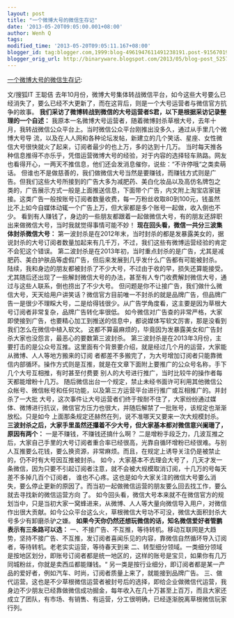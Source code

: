 ```yaml
---
layout: post
title: "一个微博大号的微信生存记"
date: '2013-05-20T09:05:00.001+08:00'
author: Wenh Q
tags:
modified_time: '2013-05-20T09:05:11.167+08:00'
blogger_id: tag:blogger.com,1999:blog-4961947611491238191.post-9156701909576597863
blogger_orig_url: http://binaryware.blogspot.com/2013/05/blog-post_5257.html
---
```

[一个微博大号的微信生存记](http://www.oschina.net/news/40593/weibo-big-account):

文/搜狐IT 王聪佶
去年10月份，微博大号集体转战微信平台，如今这些大号要么已经消失了，要么已经不大更新了，而在这背后，则是一个大号运营者与微信官方抗争的故事。
**我们采访了微博转战到微信的大号运营者S君，以下是根据采访记录整理的一个自述：**
我原本一名微博大号运营者，随着微博封杀草根大号，去年十月，我转战微信公众平台上。当时微信公众平台刚推出没多久，通过从手里几个微博大号导
流，以及在人人网和各种论坛发帖，新建立的几个笑话、星座、女性微信大号很快就火了起来，订阅者最少的也上万，多的达到十几万。
当时每天推各种信息推得不亦乐乎，凭借运营微博大号的经验，对于内容的选择轻车熟路。网友也看得开心，一两天不推信息，他们还会发消息催你，说些：“不许停哦“之类卖萌话。
但谁也不是做慈善的，我们做微信大号当然是要赚钱，而赚钱方式则是广告。但我们这些大号所接到的广告大多为减肥药、美白化妆品以及高仿名牌包之
类的，广告展示方式一般是上面推送信息，下面带个广告，内文附上淘宝店家链接。这类广告一般按账号订阅者数量收费，每一万粉丝收取80到100元，钱虽然
比不上如今自媒体动辄一个广告上万，但大家都是多个账号一起做，收入倒也不少。
看到有人赚钱了，身边的一些朋友都跟着一起做微信大号，有的朋友还辞职出来做微信大号，当时我就觉得事情可能不妙！
**现在回头看，微信一共分三波集体封杀微信大号：**
第一波封杀是在2012年末，当时封杀的都是发暴露美女的，据说封杀的大号订阅者数量加起来有几千万，不过，我们这些有微博运营经验的肯定不会犯这个错误。
第二波封杀是在2013年初，当时重点封杀的是广告，尤其是减肥药、美白护肤品等虚假广告，但后来发展到几乎发什么广告都有可能被封杀。
陆续，我和身边的朋友都被封杀了不少大号，不过由于收的早，损失还算能接受。尤其随后还出现了一些解封微信大号的办法，甚至有人专门收费解封微信大号，通过与这些人联系，倒也捞出了不少大号。
但问题是你不让接广告，我们做什么微信大号，天天给用户讲笑话？微信官方目前唯一不封杀的就是品牌广告，但品牌广告一是很少不理睬大号，二是给得钱很少。从广告学角度看，这主要是因为草根大号订阅者非常复杂，品牌广告转化率很低。
如今微信对广告查的非常严格，大家即使接到广告，也要精心加工到推送的信息中，都说媒体写软文厉害，那是没看到我们怎么在微信中植入软文。
这都不算最麻烦的，毕竟因为发暴露美女和广告封杀大家也没怨言，最恶心的要数第三波封杀。
第三波封杀是在2013年3月份，主要打击的是公众号互推。这里面有个背景要介绍，就是经过几个月的运营，大家能从微博、人人等地方搬来的订阅
者都差不多搬完了，为大号增加订阅者只能靠微信内部循环。操作方式则是互推，就是在文章下面附上要推广的公众号名称，手下几个大号互相推，有时甚至付费要
别人的大号进行推广，当时比较牛的操作者每天都能增粉十几万。
随后微信出台一个规定，禁止未经书面许可利用其他微信公众帐号、微信帐号和任何功能，以及第三方运营平台进行推广或互相推广的。并封杀了一大批
大号，这次事件让大号运营者们终于按耐不住了，大家纷纷通过媒体、微博进行抗议，微信官方压力也很大，并随后解禁了一批账号，该规定也渐渐放松。只是如今
上面那条规定还赫然在列，说不准哪天又要来一次大规模封杀。
**三波封杀之后，大家手里虽然还攥着不少大号，但大家基本都对微信意兴阑珊了，原因有两个：**
一是不赚钱，不赚钱还搞什么啊？
二是增粉手段乏力，几波互推之后，大家自己手里的大号订阅者重合率已经很高，光靠自循环增粉已经很难。与别人互推要么花钱，要么换资源，非常麻烦。而且，在规定上诱导关注仍是被禁止的，仍不时有大号因互推被封杀。
如今，大家基本不去理会大号了，几天才发一条微信，因为只要不引起订阅者注意，就不会被大规模取消订阅，十几万的号每天差不多掉几百个订阅者，
谁也不心疼。这也是如今大家关注的微信大号要么消失，要么停止更新的原因了。而当初一起做微信运营的朋友要么回去找工作，要么就去寻找新的微信运营方向
了。
如今回头看，微信大号本来就不在微信官方的规划当中，只是当初大家一窝蜂进来，从微博、人人等大量向微信导入用户，对微信作出很大贡献。如今公众平台这么火，草根微信大号功不可没，微信大面积封杀大号多少有卸磨杀驴之嫌。
**如果今天你仍然还想玩微信的话，知名微信爱好者管鹏表示有三条路可以选：**
一、不接广告、不互推，等待转机。移动互联网是大趋势，坚持不接广告、不互推，发订阅者喜闻乐见的内容，靠微信自然循环导入订阅者，等待转机。老老实实运营，等待春天到来
二、转型细分领域。一类细分领域是按地区划分，即账号订阅者都是统一地区的，这样的账号是宝贝，如果你有几万同城粉丝，你就是卖西瓜都能赚钱。“
另一类是按行业细分，即订阅者都是某一产品的爱好者，例如汽车、时尚，订阅者质量上来了，就能接到品牌广告。
三、做代运营。这也是不少草根微信运营者被封号后的选择，即给企业做微信代运营，我身边不少朋友已经靠做微信成功掘金，每年收入在几十万甚至上百万，而且大家还成立了团队，有市场、有销售、有运营，分工很明确，已经逐渐脱离草根微信玩家行列。
